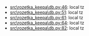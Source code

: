 * [src\rozetka_keepa\db.py:46](src\rozetka_keepa\db.py#L46): local tz
* [src\rozetka_keepa\db.py:51](src\rozetka_keepa\db.py#L51): local tz
* [src\rozetka_keepa\db.py:61](src\rozetka_keepa\db.py#L61): local tz
* [src\rozetka_keepa\db.py:64](src\rozetka_keepa\db.py#L64): local tz
* [src\rozetka_keepa\db.py:82](src\rozetka_keepa\db.py#L82): local tz
